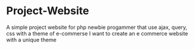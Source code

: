 # Project-Website

A simple project website for php newbie progammer that use ajax, query, css with a theme of e-commerse
I want to create an e commerce website with a unique theme

